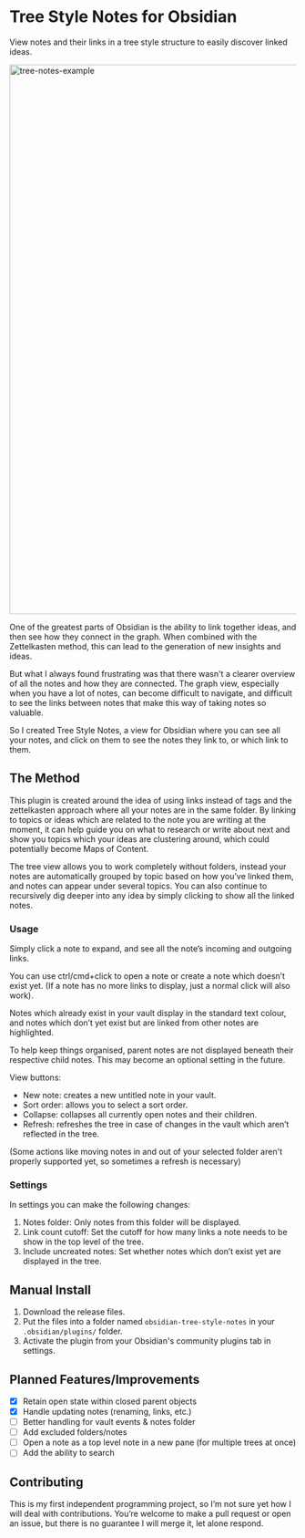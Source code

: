 # Tree Style Notes for Obsidian

View notes and their links in a tree style structure to easily discover linked ideas.

<img width="964" alt="tree-notes-example" src="https://github.com/user-attachments/assets/5d5d2446-4320-417c-a0c2-2454e7dd1a7a">

One of the greatest parts of Obsidian is the ability to link together ideas, and then see how they connect in the graph. When combined with the Zettelkasten method, this can lead to the generation of new insights and ideas.

But what I always found frustrating was that there wasn't a clearer overview of all the notes and how they are connected. The graph view, especially when you have a lot of notes, can become difficult to navigate, and difficult to see the links between notes that make this way of taking notes so valuable.

So I created Tree Style Notes, a view for Obsidian where you can see all your notes, and click on them to see the notes they link to, or which link to them.

## The Method

This plugin is created around the idea of using links instead of tags and the zettelkasten approach where all your notes are in the same folder. By linking to topics or ideas which are related to the note you are writing at the moment, it can help guide you on what to research or write about next and show you topics which your ideas are clustering around, which could potentially become Maps of Content.

The tree view allows you to work completely without folders, instead your notes are automatically grouped by topic based on how you’ve linked them, and notes can appear under several topics. You can also continue to recursively dig deeper into any idea by simply clicking to show all the linked notes.

### Usage

Simply click a note to expand, and see all the note’s incoming and outgoing links.

You can use ctrl/cmd+click to open a note or create a note which doesn’t exist yet. (If a note has no more links to display, just a normal click will also work).

Notes which already exist in your vault display in the standard text colour, and notes which don’t yet exist but are linked from other notes are highlighted.

To help keep things organised, parent notes are not displayed beneath their respective child notes. This may become an optional setting in the future.

View buttons:
- New note: creates a new untitled note in your vault.
- Sort order: allows you to select a sort order.
- Collapse: collapses all currently open notes and their children.
- Refresh: refreshes the tree in case of changes in the vault which aren’t reflected in the tree.

(Some actions like moving notes in and out of your selected folder aren't properly supported yet, so sometimes a refresh is necessary)

### Settings

In settings you can make the following changes:

1. Notes folder: Only notes from this folder will be displayed.
2. Link count cutoff: Set the cutoff for how many links a note needs to be show in the top level of the tree.
3. Include uncreated notes: Set whether notes which don’t exist yet are displayed in the tree.

## Manual Install

1. Download the release files.
2. Put the files into a folder named `obsidian-tree-style-notes` in your `.obsidian/plugins/` folder.
3. Activate the plugin from your Obsidian's community plugins tab in settings.

## Planned Features/Improvements

- [x] Retain open state within closed parent objects
- [x] Handle updating notes (renaming, links, etc.)
- [ ] Better handling for vault events & notes folder
- [ ] Add excluded folders/notes
- [ ] Open a note as a top level note in a new pane (for multiple trees at once)
- [ ] Add the ability to search

## Contributing

This is my first independent programming project, so I’m not sure yet how I will deal with contributions. You’re welcome to make a pull request or open an issue, but there is no guarantee I will merge it, let alone respond.

